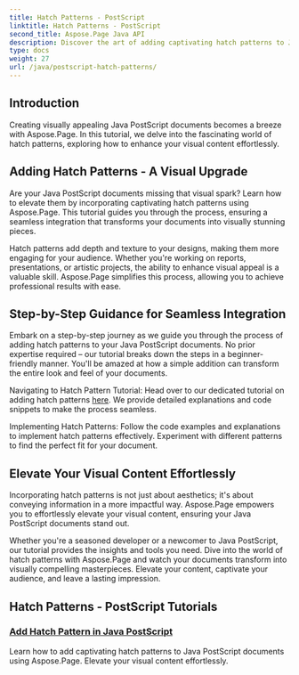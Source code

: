 ```yaml
---
title: Hatch Patterns - PostScript
linktitle: Hatch Patterns - PostScript
second_title: Aspose.Page Java API
description: Discover the art of adding captivating hatch patterns to Java PostScript documents with Aspose.Page. Elevate visual content effortlessly for a stunning output.
type: docs
weight: 27
url: /java/postscript-hatch-patterns/
---
```

## Introduction

Creating visually appealing Java PostScript documents becomes a breeze with Aspose.Page. In this tutorial, we delve into the fascinating world of hatch patterns, exploring how to enhance your visual content effortlessly.

## Adding Hatch Patterns - A Visual Upgrade
Are your Java PostScript documents missing that visual spark? Learn how to elevate them by incorporating captivating hatch patterns using Aspose.Page. This tutorial guides you through the process, ensuring a seamless integration that transforms your documents into visually stunning pieces.

Hatch patterns add depth and texture to your designs, making them more engaging for your audience. Whether you're working on reports, presentations, or artistic projects, the ability to enhance visual appeal is a valuable skill. Aspose.Page simplifies this process, allowing you to achieve professional results with ease.

## Step-by-Step Guidance for Seamless Integration
Embark on a step-by-step journey as we guide you through the process of adding hatch patterns to your Java PostScript documents. No prior expertise required – our tutorial breaks down the steps in a beginner-friendly manner. You'll be amazed at how a simple addition can transform the entire look and feel of your documents.

Navigating to Hatch Pattern Tutorial: Head over to our dedicated tutorial on adding hatch patterns [here](./add-hatch-pattern/). We provide detailed explanations and code snippets to make the process seamless.

Implementing Hatch Patterns: Follow the code examples and explanations to implement hatch patterns effectively. Experiment with different patterns to find the perfect fit for your document.

## Elevate Your Visual Content Effortlessly
Incorporating hatch patterns is not just about aesthetics; it's about conveying information in a more impactful way. Aspose.Page empowers you to effortlessly elevate your visual content, ensuring your Java PostScript documents stand out.

Whether you're a seasoned developer or a newcomer to Java PostScript, our tutorial provides the insights and tools you need. Dive into the world of hatch patterns with Aspose.Page and watch your documents transform into visually compelling masterpieces. Elevate your content, captivate your audience, and leave a lasting impression.
## Hatch Patterns - PostScript Tutorials
### [Add Hatch Pattern in Java PostScript](./add-hatch-pattern/)
Learn how to add captivating hatch patterns to Java PostScript documents using Aspose.Page. Elevate your visual content effortlessly.